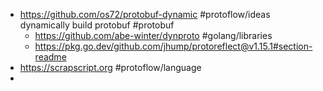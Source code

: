 - https://github.com/os72/protobuf-dynamic #protoflow/ideas dynamically build protobuf #protobuf
	- https://github.com/abe-winter/dynproto #golang/libraries
	- https://pkg.go.dev/github.com/jhump/protoreflect@v1.15.1#section-readme
- https://scrapscript.org #protoflow/language
-